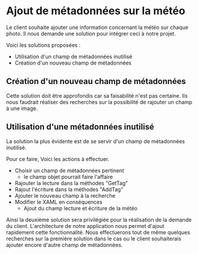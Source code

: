 # Ajout de métadonnées sur la météo
Le client souhaite ajouter une information concernant la météo sur chaque photo. Il nous demande une solution pour intégrer ceci à notre projet. 

Voici les solutions proposées :

- Utilisation d'un champ de métadonnées inutilisé
- Création d'un  nouveau champ de métadonnées 

## Création d'un  nouveau champ de métadonnées 
Cette solution doit être approfondis car sa faisabilité n'est pas certaine. Ils nous faudrait réaliser des recherches sur la possibilité de rajouter un champ à une image.

## Utilisation d'une métadonnées inutilisé
La solution la plus évidente est de se servir d'un champ de métadonnées inutilisé.

Pour ce faire, Voici les actions à effectuer. 

- Choisir un champ de métadonnées pertinent 
	- le champ objet pourrait faire l'affaire
- Rajouter la lecture dans la méthodes "GetTag"
- Rajout l'écriture dans la méthodes "AddTag"
- Ajouter le nouveau champ à la recherche
- Modifier le XAML en conséquences
	- Ajout du champ lecture et écriture de la météo

Ainsi la deuxième solution sera privilégiée pour la réalisation de la demande du client. L'architecture de notre application nous permet d'ajout rapidement cette fonctionnalité. Nous effectuerons tout de même quelques recherches sur la première solution dans le cas ou le client souhaiterais ajouter encore d'autre champ de métadonnées.


